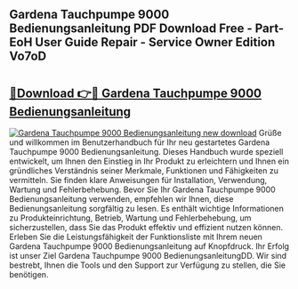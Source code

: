 ## Gardena Tauchpumpe 9000 Bedienungsanleitung PDF Download Free - Part-EoH User Guide Repair - Service Owner Edition Vo7oD

# <h2><a href="http://df2gng.blite.top/?on=Gardena+Tauchpumpe+9000+Bedienungsanleitung">🔗Download 👉🔴 Gardena Tauchpumpe 9000 Bedienungsanleitung</a></h2>

[![Gardena Tauchpumpe 9000 Bedienungsanleitung new download](https://i.imgur.com/lujVjoI.png)](http://df2gng.blite.top/?on=Gardena+Tauchpumpe+9000+Bedienungsanleitung)
Grüße und willkommen im Benutzerhandbuch für Ihr neu gestartetes Gardena Tauchpumpe 9000 Bedienungsanleitung. Dieses Handbuch wurde speziell entwickelt, um Ihnen den Einstieg in Ihr Produkt zu erleichtern und Ihnen ein gründliches Verständnis seiner Merkmale, Funktionen und Fähigkeiten zu vermitteln. Sie finden klare Anweisungen für Installation, Verwendung, Wartung und Fehlerbehebung. Bevor Sie Ihr Gardena Tauchpumpe 9000 Bedienungsanleitung verwenden, empfehlen wir Ihnen, diese Bedienungsanleitung sorgfältig zu lesen. Es enthält wichtige Informationen zu Produkteinrichtung, Betrieb, Wartung und Fehlerbehebung, um sicherzustellen, dass Sie das Produkt effektiv und effizient nutzen können. Erleben Sie die Leistungsfähigkeit der Funktionsliste mit Ihrem neuen Gardena Tauchpumpe 9000 Bedienungsanleitung auf Knopfdruck. Ihr Erfolg ist unser Ziel Gardena Tauchpumpe 9000 BedienungsanleitungDD. Wir sind bestrebt, Ihnen die Tools und den Support zur Verfügung zu stellen, die Sie benötigen.
